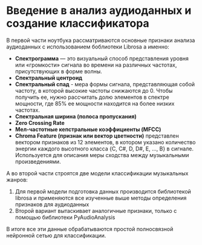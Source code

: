 # Введение в анализ аудиоданных и создание классификатора 

В первой части ноутбука рассматриваются основные признаки анализа аудиоданных с использованием боблиотеки Librosa а именно:
- **Спектрограмма** — это визуальный способ представления уровня или «громкости» сигнала во времени на различных частотах, присутствующих в форме волны.
- **Спектральный центроид** 
- **Спектральный спад** - мера формы сигнала, представляющая собой частоту, в которой высокие частоты снижаются до 0. Чтобы получить ее, нужно рассчитать долю элементов в спектре мощности, где 85% ее мощности находится на более низких частотах.
- **Спектральная ширина (полоса пропускания)** 
- **Zero Crossing Rate**
- **Мел-частотные кепстральные коэффициенты (MFCC)**
- **Chroma Feature (признак или вектор цветности)** представлен вектором признаков из 12 элементов, в котором указано количество энергии каждого высотного класса {C, C#, D, D#, E, …, B} в сигнале. Используется для описания меры сходства между музыкальными произведениями.

А во второй части строятся две модели классификации музыкальных жанров:
1. Для первой модели подготовка данных производится библиотекой librosa и применяются все изученные выше методы определения признаков для аудиоданных
1. Второй вариант вытаскивает аналогичные признаки, только с помощью библиотеки PyAudioAnalysis

В итоге все эти данные обрабатываются простой полносвязной нейронной сетью для классификации.
